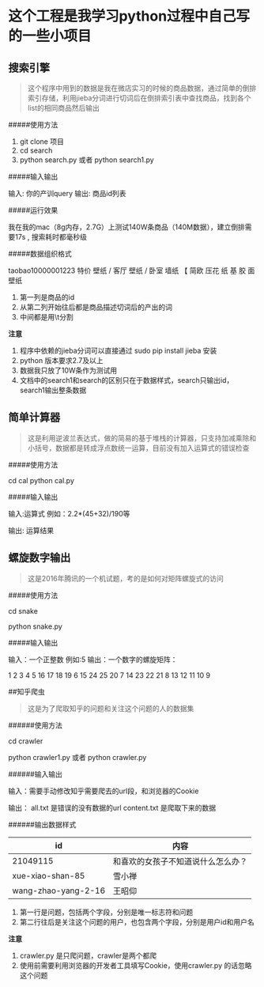 # 这个工程是我学习python过程中自己写的一些小项目

## 搜索引擎

> 这个程序中用到的数据是我在微店实习的时候的商品数据，通过简单的倒排索引存储，利用jieba分词进行切词后在倒排索引表中查找商品，找到各个list的相同商品然后输出

#####使用方法

1. git clone 项目
2. cd search
3. python search.py 或者 python search1.py

#####输入输出

输入: 你的产训query
输出: 商品id列表

#####运行效果

我在我的mac（8g内存，2.7G）上测试140W条商品（140M数据），建立倒排需要17s , 搜索耗时都毫秒级

#####数据组织格式

taobao10000001223	特价	壁纸	/	客厅	壁纸	/	卧室	墙纸	【	简欧	压花	纸	基	胶	面	壁纸

1. 第一列是商品的id
2. 从第二列开始往后都是商品描述切词后的产出的词
3. 中间都是用\t分割



**注意**

1. 程序中依赖的jieba分词可以直接通过 sudo pip install jieba 安装
2. python 版本要求2.7及以上
3. 数据我只放了10W条作为测试用
4. 文档中的search1和search的区别只在于数据样式，search只输出id，search1输出整条数据
## 简单计算器

> 这是利用逆波兰表达式，做的简易的基于堆栈的计算器，只支持加减乘除和小括号，数据都是转成浮点数统一运算，目前没有加入运算式的错误检查

#####使用方法

cd cal
python cal.py

#####输入输出

输入:运算式 例如：2.2*(45+32)/190等

输出: 运算结果

## 螺旋数字输出

> 这是2016年腾讯的一个机试题，考的是如何对矩阵螺旋式的访问

#####使用方法

cd snake 

python snake.py

#####输入输出

输入：一个正整数 例如:5
输出：一个数字的螺旋矩阵：

1	2	3	4	5
16	17	18	19	6
15	24	25	20	7
14	23	22	21	8
13	12	11	10	9

##知乎爬虫

> 这是为了爬取知乎的问题和关注这个问题的人的数据集

######使用方法

cd crawler

python crawler1.py 或者 python crawler.py

######输入输出

输入：需要手动修改知乎需要爬去的url段，和浏览器的Cookie

输出： all.txt 是错误的没有数据的url content.txt 是爬取下来的数据

######输出数据样式

id | 内容
-- | ---
21049115 | 和喜欢的女孩子不知道说什么怎么办？
xue-xiao-shan-85 | 雪小禅
wang-zhao-yang-2-16 | 王昭仰


1. 第一行是问题，包括两个字段，分别是唯一标志符和问题
2. 第二行往后是关注这个问题的用户，也包含两个字段，分别是用户id和用户名


**注意**

1. crawler.py 是只爬问题，crawler是两个都爬
2. 使用前需要利用浏览器的开发者工具填写Cookie，使用crawler.py 的话忽略这个问题
